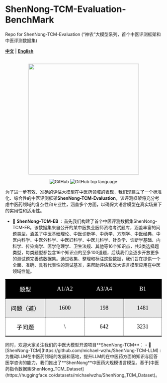 # ShenNong-TCM-Evaluation-BenchMark
Repo for ShenNong-TCM-Evaluation (“神农”大模型系列，首个中医评测框架和中医评测数据集)

[**中文**](./README.md) | [**English**](./README.md)

<p align="center">
    <br>
    <img src="https://github.com/michael-wzhu/ShenNong-TCM-LLM/blob/main/pics/ShenNong-TCM_banner.png" width="355"/>
    <br>
</p>
<p align="center">
    <img alt="GitHub" src="https://img.shields.io/github/license/ymcui/Chinese-LLaMA-Alpaca.svg?color=blue&style=flat-square">
    <img alt="GitHub top language" src="https://img.shields.io/github/languages/top/ymcui/Chinese-LLaMA-Alpaca">
</p>

为了进一步有效、准确的评估大模型在中医药领域的表现，我们现建立了一个标准化、综合性的中医评测框架**ShenNong-TCM-Evaluation**，该评测框架将充分考虑中医药领域的复杂性和专业性，涵盖多个方面，以确保大语言模型在真实场景下的实用性和适用性。

- 🚀 **ShenNong-TCM-EB** ：首先我们构建了首个中医评测数据集ShenNong-TCM-EB。该数据集来自公开的某中医执业医师资格考试题库，涵盖丰富的问题类型，涵盖了中医基础理论、中医诊断学、中药学、方剂学、中医经典、中医内科学、中医外科学、中医妇科学、中医儿科学、针灸学、诊断学基础、内科学、传染病学、医学伦理学、卫生法规、其他等16个知识点，共3类选择题类型，每类题型都包含16个知识点的至多100道题，后续我们会逐步开放更多的测试题完善该数据集。通过收集、整理和标注这些数据，我们旨在提供一个全面、准确、具有代表性的测试基准，来帮助评估和改大语言模型应用在中医领域性能。
  
<table class="MsoTableGrid" border="1" cellspacing="0" style="border-collapse:collapse;border:none;mso-border-left-alt:0.5000pt solid windowtext;
mso-border-top-alt:0.5000pt solid windowtext;mso-border-right-alt:0.5000pt solid windowtext;mso-border-bottom-alt:0.5000pt solid windowtext;
mso-border-insideh:0.5000pt solid windowtext;mso-border-insidev:0.5000pt solid windowtext;mso-padding-alt:0.0000pt 5.4000pt 0.0000pt 5.4000pt ;"><tbody><tr><td width="142" valign="center" style="width:106.5000pt;padding:0.0000pt 5.4000pt 0.0000pt 5.4000pt ;border-left:1.0000pt dotted windowtext;
mso-border-left-alt:0.5000pt dotted windowtext;border-right:1.0000pt dotted windowtext;mso-border-right-alt:0.5000pt dotted windowtext;
border-top:1.5000pt solid rgb(0,0,0);mso-border-top-alt:1.5000pt solid rgb(0,0,0);border-bottom:1.5000pt solid rgb(0,0,0);
mso-border-bottom-alt:1.5000pt solid rgb(0,0,0);background:rgb(0,0,0);"><p class="MsoNormal" align="center" style="text-align:center;"><span style="font-family:宋体;color:rgb(255,255,255);font-size:14.0000pt;
mso-font-kerning:1.0000pt;color:rgb(255,255,255);"><font face="宋体">题型</font></span><span style="font-family:宋体;mso-ascii-font-family:Calibri;mso-hansi-font-family:Calibri;
mso-bidi-font-family:'Times New Roman';color:rgb(255,255,255);font-size:14.0000pt;
mso-font-kerning:1.0000pt;color:rgb(255,255,255);"><o:p></o:p></span></p></td><td width="142" valign="center" style="width:106.5000pt;padding:0.0000pt 5.4000pt 0.0000pt 5.4000pt ;border-left:1.0000pt dotted windowtext;
mso-border-left-alt:0.7500pt dotted windowtext;border-right:1.0000pt dotted windowtext;mso-border-right-alt:0.5000pt dotted windowtext;
border-top:1.5000pt solid rgb(0,0,0);mso-border-top-alt:1.5000pt solid rgb(0,0,0);border-bottom:1.5000pt solid rgb(0,0,0);
mso-border-bottom-alt:1.5000pt solid rgb(0,0,0);background:rgb(0,0,0);"><p class="MsoNormal" align="center" style="text-align:center;"><span style="font-family:Calibri;mso-fareast-font-family:宋体;color:rgb(255,255,255);
font-size:14.0000pt;mso-font-kerning:1.0000pt;color:rgb(255,255,255);">A1/A2</span><span style="font-family:Calibri;mso-fareast-font-family:宋体;mso-bidi-font-family:'Times New Roman';
color:rgb(255,255,255);font-size:14.0000pt;mso-font-kerning:1.0000pt;
color:rgb(255,255,255);"><o:p></o:p></span></p></td><td width="142" valign="center" style="width:106.5500pt;padding:0.0000pt 5.4000pt 0.0000pt 5.4000pt ;border-left:1.0000pt dotted windowtext;
mso-border-left-alt:0.7500pt dotted windowtext;border-right:1.0000pt dotted windowtext;mso-border-right-alt:0.5000pt dotted windowtext;
border-top:1.5000pt solid rgb(0,0,0);mso-border-top-alt:1.5000pt solid rgb(0,0,0);border-bottom:1.5000pt solid rgb(0,0,0);
mso-border-bottom-alt:1.5000pt solid rgb(0,0,0);background:rgb(0,0,0);"><p class="MsoNormal" align="center" style="text-align:center;"><span style="font-family:Calibri;mso-fareast-font-family:宋体;color:rgb(255,255,255);
font-size:14.0000pt;mso-font-kerning:1.0000pt;color:rgb(255,255,255);">A3/A4</span><span style="font-family:Calibri;mso-fareast-font-family:宋体;mso-bidi-font-family:'Times New Roman';
color:rgb(255,255,255);font-size:14.0000pt;mso-font-kerning:1.0000pt;
color:rgb(255,255,255);"><o:p></o:p></span></p></td><td width="142" valign="center" style="width:106.5500pt;padding:0.0000pt 5.4000pt 0.0000pt 5.4000pt ;border-left:1.0000pt dotted windowtext;
mso-border-left-alt:0.7500pt dotted windowtext;border-right:1.0000pt dotted windowtext;mso-border-right-alt:0.5000pt dotted windowtext;
border-top:1.5000pt solid rgb(0,0,0);mso-border-top-alt:1.5000pt solid rgb(0,0,0);border-bottom:1.5000pt solid rgb(0,0,0);
mso-border-bottom-alt:1.5000pt solid rgb(0,0,0);background:rgb(0,0,0);"><p class="MsoNormal" align="center" style="text-align:center;"><span style="font-family:Calibri;mso-fareast-font-family:宋体;color:rgb(255,255,255);
font-size:14.0000pt;mso-font-kerning:1.0000pt;color:rgb(255,255,255);">B1</span><span style="font-family:Calibri;mso-fareast-font-family:宋体;mso-bidi-font-family:'Times New Roman';
color:rgb(255,255,255);font-size:14.0000pt;mso-font-kerning:1.0000pt;
color:rgb(255,255,255);"><o:p></o:p></span></p></td></tr><tr><td width="142" valign="center" style="width:106.5000pt;padding:0.0000pt 5.4000pt 0.0000pt 5.4000pt ;border-left:1.0000pt dotted windowtext;
mso-border-left-alt:0.5000pt dotted windowtext;border-right:1.0000pt dotted windowtext;mso-border-right-alt:0.5000pt dotted windowtext;
border-top:none;mso-border-top-alt:1.5000pt solid rgb(0,0,0);border-bottom:1.0000pt dotted windowtext;
mso-border-bottom-alt:0.5000pt dotted windowtext;background:rgb(231,231,231);"><p class="MsoNormal" align="center" style="text-align:center;"><span style="font-family:宋体;color:rgb(0,0,0);font-size:14.0000pt;
mso-font-kerning:1.0000pt;"><font face="宋体">问题（道）</font></span><span style="font-family:Calibri;mso-fareast-font-family:宋体;mso-bidi-font-family:'Times New Roman';
color:rgb(0,0,0);font-size:14.0000pt;mso-font-kerning:1.0000pt;"><o:p></o:p></span></p></td><td width="142" valign="center" style="width:106.5000pt;padding:0.0000pt 5.4000pt 0.0000pt 5.4000pt ;border-left:1.0000pt dotted windowtext;
mso-border-left-alt:0.7500pt dotted windowtext;border-right:1.0000pt dotted windowtext;mso-border-right-alt:0.5000pt dotted windowtext;
border-top:none;mso-border-top-alt:1.5000pt solid rgb(0,0,0);border-bottom:1.0000pt dotted windowtext;
mso-border-bottom-alt:0.5000pt dotted windowtext;background:rgb(231,231,231);"><p class="MsoNormal" align="center" style="text-align:center;"><span style="font-family:Calibri;mso-fareast-font-family:宋体;color:rgb(0,0,0);
font-size:14.0000pt;mso-font-kerning:1.0000pt;">1600</span><span style="font-family:Calibri;mso-fareast-font-family:宋体;mso-bidi-font-family:'Times New Roman';
color:rgb(0,0,0);font-size:14.0000pt;mso-font-kerning:1.0000pt;"><o:p></o:p></span></p></td><td width="142" valign="center" style="width:106.5500pt;padding:0.0000pt 5.4000pt 0.0000pt 5.4000pt ;border-left:1.0000pt dotted windowtext;
mso-border-left-alt:0.7500pt dotted windowtext;border-right:1.0000pt dotted windowtext;mso-border-right-alt:0.5000pt dotted windowtext;
border-top:none;mso-border-top-alt:1.5000pt solid rgb(0,0,0);border-bottom:1.0000pt dotted windowtext;
mso-border-bottom-alt:0.5000pt dotted windowtext;background:rgb(231,231,231);"><p class="MsoNormal" align="center" style="text-align:center;"><span style="font-family:Calibri;mso-fareast-font-family:宋体;color:rgb(0,0,0);
font-size:14.0000pt;mso-font-kerning:1.0000pt;">198</span><span style="font-family:Calibri;mso-fareast-font-family:宋体;mso-bidi-font-family:'Times New Roman';
color:rgb(0,0,0);font-size:14.0000pt;mso-font-kerning:1.0000pt;"><o:p></o:p></span></p></td><td width="142" valign="center" style="width:106.5500pt;padding:0.0000pt 5.4000pt 0.0000pt 5.4000pt ;border-left:1.0000pt dotted windowtext;
mso-border-left-alt:0.7500pt dotted windowtext;border-right:1.0000pt dotted windowtext;mso-border-right-alt:0.5000pt dotted windowtext;
border-top:none;mso-border-top-alt:1.5000pt solid rgb(0,0,0);border-bottom:1.0000pt dotted windowtext;
mso-border-bottom-alt:0.5000pt dotted windowtext;background:rgb(231,231,231);"><p class="MsoNormal" align="center" style="text-align:center;"><span style="font-family:Calibri;mso-fareast-font-family:宋体;color:rgb(0,0,0);
font-size:14.0000pt;mso-font-kerning:1.0000pt;">1481</span><span style="font-family:Calibri;mso-fareast-font-family:宋体;mso-bidi-font-family:'Times New Roman';
color:rgb(0,0,0);font-size:14.0000pt;mso-font-kerning:1.0000pt;"><o:p></o:p></span></p></td></tr><tr><td width="142" valign="center" style="width:106.5000pt;padding:0.0000pt 5.4000pt 0.0000pt 5.4000pt ;border-left:1.0000pt dotted windowtext;
mso-border-left-alt:0.5000pt dotted windowtext;border-right:1.0000pt dotted windowtext;mso-border-right-alt:0.5000pt dotted windowtext;
border-top:none;mso-border-top-alt:0.5000pt dotted windowtext;border-bottom:1.5000pt solid rgb(0,0,0);
mso-border-bottom-alt:1.5000pt solid rgb(0,0,0);background:rgb(255,255,255);"><p class="MsoNormal" align="center" style="text-align:center;"><span style="font-family:宋体;color:rgb(0,0,0);font-size:14.0000pt;
mso-font-kerning:1.0000pt;"><font face="宋体">子问题</font></span><span style="font-family:Calibri;mso-fareast-font-family:宋体;mso-bidi-font-family:'Times New Roman';
color:rgb(0,0,0);font-size:14.0000pt;mso-font-kerning:1.0000pt;"><o:p></o:p></span></p></td><td width="142" valign="center" style="width:106.5000pt;padding:0.0000pt 5.4000pt 0.0000pt 5.4000pt ;border-left:1.0000pt dotted windowtext;
mso-border-left-alt:0.7500pt dotted windowtext;border-right:1.0000pt dotted windowtext;mso-border-right-alt:0.5000pt dotted windowtext;
border-top:none;mso-border-top-alt:0.5000pt dotted windowtext;border-bottom:1.5000pt solid rgb(0,0,0);
mso-border-bottom-alt:1.5000pt solid rgb(0,0,0);background:rgb(255,255,255);"><p class="MsoNormal" align="center" style="text-align:center;"><span style="font-family:Calibri;mso-fareast-font-family:宋体;color:rgb(0,0,0);
font-size:14.0000pt;mso-font-kerning:1.0000pt;">\</span><span style="font-family:Calibri;mso-fareast-font-family:宋体;mso-bidi-font-family:'Times New Roman';
color:rgb(0,0,0);font-size:14.0000pt;mso-font-kerning:1.0000pt;"><o:p></o:p></span></p></td><td width="142" valign="center" style="width:106.5500pt;padding:0.0000pt 5.4000pt 0.0000pt 5.4000pt ;border-left:1.0000pt dotted windowtext;
mso-border-left-alt:0.7500pt dotted windowtext;border-right:1.0000pt dotted windowtext;mso-border-right-alt:0.5000pt dotted windowtext;
border-top:none;mso-border-top-alt:0.5000pt dotted windowtext;border-bottom:1.5000pt solid rgb(0,0,0);
mso-border-bottom-alt:1.5000pt solid rgb(0,0,0);background:rgb(255,255,255);"><p class="MsoNormal" align="center" style="text-align:center;"><span style="font-family:Calibri;mso-fareast-font-family:宋体;color:rgb(0,0,0);
font-size:14.0000pt;mso-font-kerning:1.0000pt;">642</span><span style="font-family:宋体;mso-ascii-font-family:Calibri;mso-hansi-font-family:Calibri;
mso-bidi-font-family:'Times New Roman';color:rgb(0,0,0);font-size:14.0000pt;
mso-font-kerning:1.0000pt;"><o:p></o:p></span></p></td><td width="142" valign="center" style="width:106.5500pt;padding:0.0000pt 5.4000pt 0.0000pt 5.4000pt ;border-left:1.0000pt dotted windowtext;
mso-border-left-alt:0.7500pt dotted windowtext;border-right:1.0000pt dotted windowtext;mso-border-right-alt:0.5000pt dotted windowtext;
border-top:none;mso-border-top-alt:0.5000pt dotted windowtext;border-bottom:1.5000pt solid rgb(0,0,0);
mso-border-bottom-alt:1.5000pt solid rgb(0,0,0);background:rgb(255,255,255);"><p class="MsoNormal" align="center" style="text-align:center;"><span style="font-family:Calibri;mso-fareast-font-family:宋体;color:rgb(0,0,0);
font-size:14.0000pt;mso-font-kerning:1.0000pt;">3231</span><span style="font-family:Calibri;mso-fareast-font-family:宋体;mso-bidi-font-family:'Times New Roman';
color:rgb(0,0,0);font-size:14.0000pt;mso-font-kerning:1.0000pt;"><o:p></o:p></span></p></td></tr></tbody></table>
同时，欢迎大家关注我们的中医大模型开源项目**ShenNong-TCM**：
- 🚀 [ShenNong-TCM](https://github.com/michael-wzhu/ShenNong-TCM-LLM) : 为推动LLM在中医药领域的发展和落地，提升LLM的在中医药方面的知识与回答医学咨询的能力，我们推出了**ShenNong**中医药大规模语言模型。基于[中医药指令数据集ShenNong_TCM_Dataset](https://huggingface.co/datasets/michaelwzhu/ShenNong_TCM_Dataset)。

